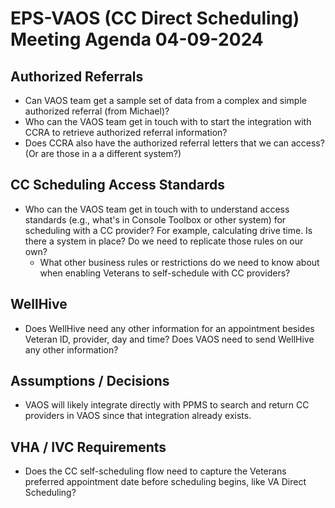 # EPS-VAOS (CC Direct Scheduling) Meeting Agenda 04-09-2024

## Authorized Referrals 

- Can VAOS team get a sample set of data from a complex and simple authorized referral (from Michael)?
- Who can the VAOS team get in touch with to start the integration with CCRA to retrieve authorized referral information?
- Does CCRA also have the authorized referral letters that we can access? (Or are those in a a different system?)

## CC Scheduling Access Standards

- Who can the VAOS team get in touch with to understand access standards (e.g., what's in Console Toolbox or other system) for scheduling with a CC provider? For example, calculating drive time. Is there a system in place? Do we need to replicate those rules on our own?
     - What other business rules or restrictions do we need to know about when enabling Veterans to self-schedule with CC providers?

## WellHive

- Does WellHive need any other information for an appointment besides Veteran ID, provider, day and time? Does VAOS need to send WellHive any other information?

## Assumptions / Decisions 

- VAOS will likely integrate directly with PPMS to search and return CC providers in VAOS since that integration already exists.

## VHA / IVC Requirements

- Does the CC self-scheduling flow need to capture the Veterans preferred appointment date before scheduling begins, like VA Direct Scheduling? 
